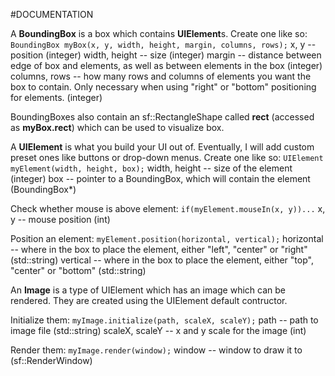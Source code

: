 #DOCUMENTATION

A **BoundingBox** is a box which contains **UIElement**s. Create one like so:
`BoundingBox myBox(x, y, width, height, margin, columns, rows);`
x, y -- position (integer)
width, height -- size (integer)
margin -- distance between edge of box and elements, as well as between elements in the box (integer)
columns, rows -- how many rows and columns of elements you want the box to contain. Only necessary when using "right" or "bottom" positioning for elements. (integer)

BoundingBoxes also contain an sf::RectangleShape called **rect** (accessed as **myBox.rect**) which can be used to visualize box.

A **UIElement** is what you build your UI out of. Eventually, I will add custom preset ones like buttons or drop-down menus. Create one like so:
`UIElement myElement(width, height, box);`
width, height -- size of the element (integer)
box -- pointer to a BoundingBox, which will contain the element (BoundingBox*)

Check whether mouse is above element:
`if(myElement.mouseIn(x, y))...`
x, y -- mouse position (int)

Position an element:
`myElement.position(horizontal, vertical);`
horizontal -- where in the box to place the element, either "left", "center" or "right" (std::string)
vertical -- where in the box to place the element, either "top", "center" or "bottom" (std::string)

An **Image** is a type of UIElement which has an image which can be rendered. They are created using the UIElement default contructor.

Initialize them:
`myImage.initialize(path, scaleX, scaleY);`
path -- path to image file (std::string)
scaleX, scaleY -- x and y scale for the image (int)

Render them:
`myImage.render(window);`
window -- window to draw it to (sf::RenderWindow)

